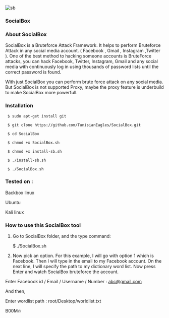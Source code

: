 ![sb](https://user-images.githubusercontent.com/106522935/173199652-9e1e9186-431f-4d44-a7a0-0e6ba0879da3.png)

### SocialBox

### About SocialBox

SocialBox is a Bruteforce Attack Framework. It helps to perform Bruteforce Attack in any social media account. ( Facebook , Gmail , Instagram ,Twitter ).
One of the best method to hacking someone accounts is BruteForce attacks, you can hack Facebook, Twitter, Instagram, Gmail and any social media with continuously log in using thousands of password lists until the correct password is found.

With just SocialBox you can perform brute force attack on any social media. But SocialBox is not supported Proxy, maybe the proxy feature is underbuild to make SocialBox more powerfull.

### Installation

     $ sudo apt-get install git

     $ git clone https://github.com/TunisianEagles/SocialBox.git

     $ cd SocialBox

     $ chmod +x SocialBox.sh

     $ chmod +x install-sb.sh

     $ ./install-sb.sh

     $ ./SocialBox.sh

### Tested on :

Backbox linux

Ubuntu

Kali linux

### How to use this SocialBox tool 

1. Go to SocialBox folder, and the type command:

     $  ./SocialBox.sh
     
2. Now pick an option. For this example, I will go with option 1 which is Facebook. Then I will type in the email to my Facebook account. On the next line, I will specify the path to my dictionary word list. Now press Enter and watch SocialBox bruteforce the account.

Enter Facebook id / Email / Username / Number : abc@gmail.com

And then,

Enter wordlist path : root/Desktop/worldlist.txt

B00M🔥

